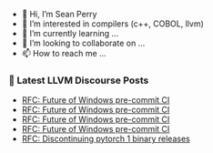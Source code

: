 - 👋 Hi, I’m Sean Perry
- 👀 I’m interested in compilers (c++, COBOL, llvm)
- 🌱 I’m currently learning ...
- 💞️ I’m looking to collaborate on ...
- 📫 How to reach me ...

<!---
s66perry/s66perry is a ✨ special ✨ repository because its `README.md` (this file) appears on your GitHub profile.
You can click the Preview link to take a look at your changes.
--->
### 📕 Latest LLVM Discourse Posts

<!-- DISCOURSE-LLVM:START -->
- [RFC: Future of Windows pre-commit CI](https://discourse.llvm.org/t/rfc-future-of-windows-pre-commit-ci/76840?page=2#post_40)
- [RFC: Future of Windows pre-commit CI](https://discourse.llvm.org/t/rfc-future-of-windows-pre-commit-ci/76840?page=2#post_39)
- [RFC: Future of Windows pre-commit CI](https://discourse.llvm.org/t/rfc-future-of-windows-pre-commit-ci/76840?page=2#post_38)
- [RFC: Future of Windows pre-commit CI](https://discourse.llvm.org/t/rfc-future-of-windows-pre-commit-ci/76840?page=2#post_37)
- [RFC: Discontinuing pytorch 1 binary releases](https://discourse.llvm.org/t/rfc-discontinuing-pytorch-1-binary-releases/76371#post_3)
<!-- DISCOURSE-LLVM:END -->
